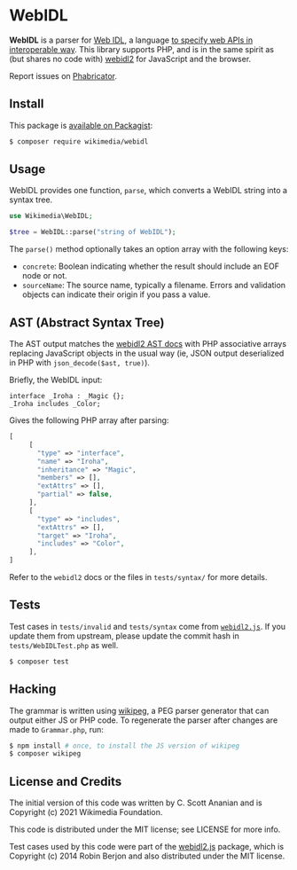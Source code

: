 # WebIDL

__WebIDL__ is a parser for [Web
IDL](https://heycam.github.io/webidl/), a language [to specify web
APIs in interoperable
way](https://heycam.github.io/webidl/#introduction).  This library
supports PHP, and is in the same spirit as (but shares no code with)
[webidl2](https://github.com/w3c/webidl2.js) for JavaScript and the
browser.

Report issues on [Phabricator](https://phabricator.wikimedia.org/maniphest/task/edit/form/1/?projects=Parsoid&title=WebIDL:%20).

## Install

This package is [available on Packagist](https://packagist.org/packages/wikimedia/webidl):

```bash
$ composer require wikimedia/webidl
```

## Usage

WebIDL provides one function, `parse`, which converts a WebIDL string into a
syntax tree.

```php
use Wikimedia\WebIDL;

$tree = WebIDL::parse("string of WebIDL");
```

The `parse()` method optionally takes an option array with the following
keys:
* `concrete`: Boolean indicating whether the result should include an EOF node or not.
* `sourceName`: The source name, typically a filename.  Errors and validation objects can indicate their origin if you pass a value.

## AST (Abstract Syntax Tree)

The AST output matches the
[webidl2 AST docs](https://github.com/w3c/webidl2.js#ast-abstract-syntax-tree)
with PHP associative arrays replacing JavaScript objects in the usual way
(ie, JSON output deserialized in PHP with `json_decode($ast, true)`).

Briefly, the WebIDL input:
```
interface _Iroha : _Magic {};
_Iroha includes _Color;
```
Gives the following PHP array after parsing:
```php
[
     [
       "type" => "interface",
       "name" => "Iroha",
       "inheritance" => "Magic",
       "members" => [],
       "extAttrs" => [],
       "partial" => false,
     ],
     [
       "type" => "includes",
       "extAttrs" => [],
       "target" => "Iroha",
       "includes" => "Color",
     ],
]
```

Refer to the `webidl2` docs or the files in `tests/syntax/` for more
details.

## Tests

Test cases in `tests/invalid` and `tests/syntax` come from
[`webidl2.js`](https://github.com/w3c/webidl2.js/tree/gh-pages/test).
If you update them from upstream, please update the commit hash
in `tests/WebIDLTest.php` as well.

```bash
$ composer test
```

## Hacking
The grammar is written using [wikipeg](wikipeg), a PEG parser generator
that can output either JS or PHP code.  To regenerate the parser after
changes are made to `Grammar.php`, run:

```bash
$ npm install # once, to install the JS version of wikipeg
$ composer wikipeg
```

## License and Credits

The initial version of this code was written by C. Scott Ananian and is
Copyright (c) 2021 Wikimedia Foundation.

This code is distributed under the MIT license; see LICENSE for more
info.

Test cases used by this code were part of the
[webidl2.js](https://github.com/w3c/webidl2.js) package, which is
Copyright (c) 2014 Robin Berjon and also distributed under the MIT
license.
